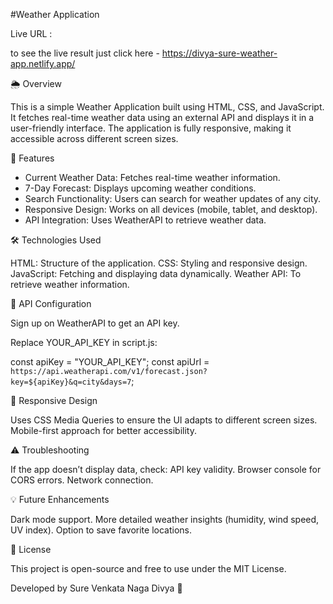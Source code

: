 #Weather Application

Live URL :

to see the live result just click here - https://divya-sure-weather-app.netlify.app/

🌦 Overview

This is a simple Weather Application built using HTML, CSS, and JavaScript. It fetches real-time weather data using an external API and displays it in a user-friendly interface. The application is fully responsive, making it accessible across different screen sizes.

🚀 Features

- Current Weather Data: Fetches real-time weather information.
- 7-Day Forecast: Displays upcoming weather conditions.
- Search Functionality: Users can search for weather updates of any city.
- Responsive Design: Works on all devices (mobile, tablet, and desktop).
- API Integration: Uses WeatherAPI to retrieve weather data.

🛠️ Technologies Used

HTML: Structure of the application.
CSS: Styling and responsive design.
JavaScript: Fetching and displaying data dynamically.
Weather API: To retrieve weather information.

📌 API Configuration

Sign up on WeatherAPI to get an API key.

Replace YOUR_API_KEY in script.js:

const apiKey = "YOUR_API_KEY";
const apiUrl = `https://api.weatherapi.com/v1/forecast.json?key=${apiKey}&q=city&days=7`;

📱 Responsive Design

Uses CSS Media Queries to ensure the UI adapts to different screen sizes.
Mobile-first approach for better accessibility.

⚠️ Troubleshooting

If the app doesn’t display data, check:
API key validity.
Browser console for CORS errors.
Network connection.

💡 Future Enhancements

Dark mode support.
More detailed weather insights (humidity, wind speed, UV index).
Option to save favorite locations.

📜 License

This project is open-source and free to use under the MIT License.

Developed by Sure Venkata Naga Divya 🚀


